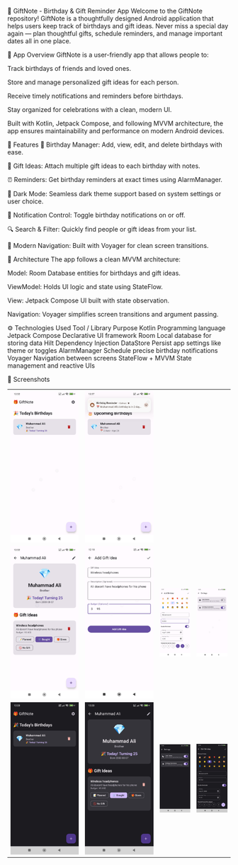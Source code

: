 🎁 GiftNote - Birthday & Gift Reminder App
Welcome to the GiftNote repository! GiftNote is a thoughtfully designed Android application that
helps users keep track of birthdays and gift ideas. Never miss a special day again — plan thoughtful
gifts, schedule reminders, and manage important dates all in one place.

📱 App Overview
GiftNote is a user-friendly app that allows people to:

Track birthdays of friends and loved ones.

Store and manage personalized gift ideas for each person.

Receive timely notifications and reminders before birthdays.

Stay organized for celebrations with a clean, modern UI.

Built with Kotlin, Jetpack Compose, and following MVVM architecture, the app ensures maintainability
and performance on modern Android devices.

🚀 Features
🎂 Birthday Manager: Add, view, edit, and delete birthdays with ease.

🎁 Gift Ideas: Attach multiple gift ideas to each birthday with notes.

⏰ Reminders: Get birthday reminders at exact times using AlarmManager.

🌙 Dark Mode: Seamless dark theme support based on system settings or user choice.

🔕 Notification Control: Toggle birthday notifications on or off.

🔍 Search & Filter: Quickly find people or gift ideas from your list.

🧭 Modern Navigation: Built with Voyager for clean screen transitions.

🧱 Architecture
The app follows a clean MVVM architecture:

Model: Room Database entities for birthdays and gift ideas.

ViewModel: Holds UI logic and state using StateFlow.

View: Jetpack Compose UI built with state observation.

Navigation: Voyager simplifies screen transitions and argument passing.

⚙️ Technologies Used
Tool / Library Purpose
Kotlin Programming language
Jetpack Compose Declarative UI framework
Room Local database for storing data
Hilt Dependency Injection
DataStore Persist app settings like theme or toggles
AlarmManager Schedule precise birthday notifications
Voyager Navigation between screens
StateFlow + MVVM State management and reactive UIs


📸 Screenshots


<table>
<tr> 
<td><img src="images/4.jpg" alt="Screenshot 1" width="400"/></td> 
<td><img src="images/10.jpg" alt="Screenshot 2" width="400"/></td> 
</tr> 
<tr> 
<td> <img src="images/3.jpg" alt="Screenshot 1" width="180"/></td>
<td><img src="images/2.jpg" alt="Screenshot 2" width="180"/></td> 
<td><img src="images/1.jpg" alt="Screenshot 3" width="180"/></td> 
<td><img src="images/5.jpg" alt="Screenshot 4" width="180"/></td>
</tr>
<tr> 
<td><img src="images/7.jpg" alt="Screenshot 5" width="180"/></td> 
<td><img src="images/8.jpg" alt="Screenshot 6" width="180"/></td> 
<td><img src="images/6.jpg" alt="Screenshot 7" width="180"/></td> 
<td><img src="images/9.jpg" alt="Screenshot 8" width="180"/></td> 
</tr> 
</table>